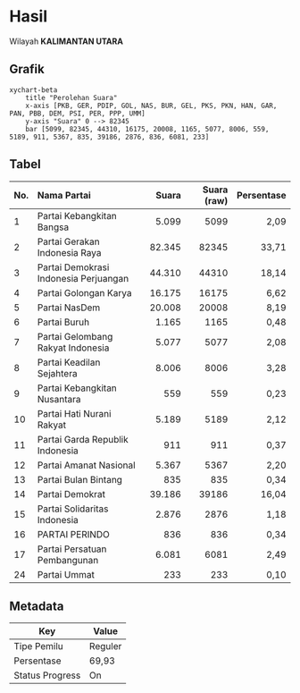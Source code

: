 # Hasil

Wilayah **KALIMANTAN UTARA**

## Grafik

```mermaid
xychart-beta
    title "Perolehan Suara"
    x-axis [PKB, GER, PDIP, GOL, NAS, BUR, GEL, PKS, PKN, HAN, GAR, PAN, PBB, DEM, PSI, PER, PPP, UMM]
    y-axis "Suara" 0 --> 82345
    bar [5099, 82345, 44310, 16175, 20008, 1165, 5077, 8006, 559, 5189, 911, 5367, 835, 39186, 2876, 836, 6081, 233]
```

## Tabel

| No. | Nama Partai                           | Suara  | Suara (raw) | Persentase |
|:--- |:------------------------------------- | ------:| -----------:| ----------:|
| 1   | Partai Kebangkitan Bangsa             | 5.099  | 5099        | 2,09       |
| 2   | Partai Gerakan Indonesia Raya         | 82.345 | 82345       | 33,71      |
| 3   | Partai Demokrasi Indonesia Perjuangan | 44.310 | 44310       | 18,14      |
| 4   | Partai Golongan Karya                 | 16.175 | 16175       | 6,62       |
| 5   | Partai NasDem                         | 20.008 | 20008       | 8,19       |
| 6   | Partai Buruh                          | 1.165  | 1165        | 0,48       |
| 7   | Partai Gelombang Rakyat Indonesia     | 5.077  | 5077        | 2,08       |
| 8   | Partai Keadilan Sejahtera             | 8.006  | 8006        | 3,28       |
| 9   | Partai Kebangkitan Nusantara          | 559    | 559         | 0,23       |
| 10  | Partai Hati Nurani Rakyat             | 5.189  | 5189        | 2,12       |
| 11  | Partai Garda Republik Indonesia       | 911    | 911         | 0,37       |
| 12  | Partai Amanat Nasional                | 5.367  | 5367        | 2,20       |
| 13  | Partai Bulan Bintang                  | 835    | 835         | 0,34       |
| 14  | Partai Demokrat                       | 39.186 | 39186       | 16,04      |
| 15  | Partai Solidaritas Indonesia          | 2.876  | 2876        | 1,18       |
| 16  | PARTAI PERINDO                        | 836    | 836         | 0,34       |
| 17  | Partai Persatuan Pembangunan          | 6.081  | 6081        | 2,49       |
| 24  | Partai Ummat                          | 233    | 233         | 0,10       |


## Metadata

| Key             | Value   |
| --------------- | ------- |
| Tipe Pemilu     | Reguler |
| Persentase      | 69,93   |
| Status Progress | On      |



